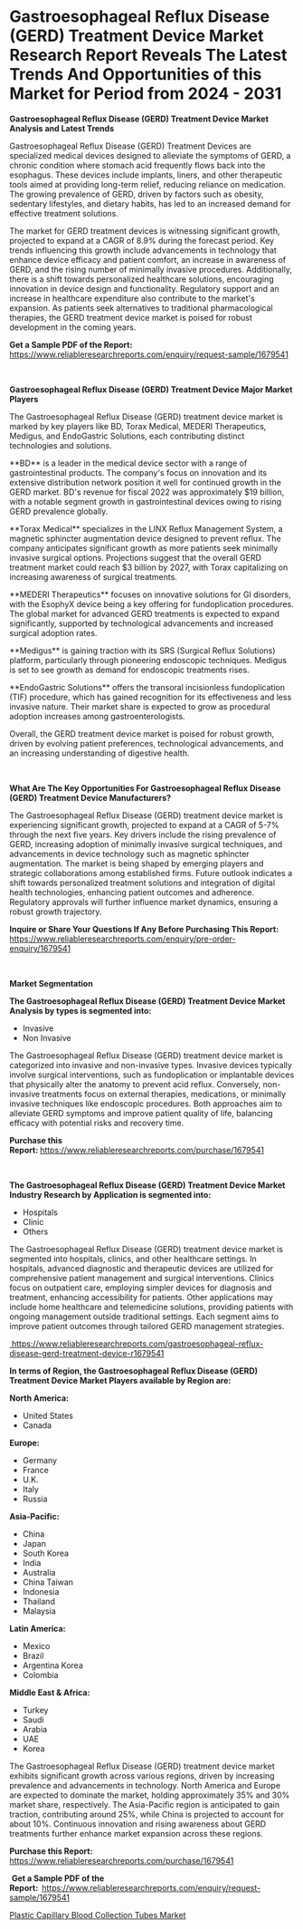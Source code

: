<p><h1>Gastroesophageal Reflux Disease (GERD) Treatment Device Market Research Report Reveals The Latest Trends And Opportunities of this Market for Period from 2024 - 2031</h1></p><p><strong>Gastroesophageal Reflux Disease (GERD) Treatment Device Market Analysis and Latest Trends</strong></p>
<p><p>Gastroesophageal Reflux Disease (GERD) Treatment Devices are specialized medical devices designed to alleviate the symptoms of GERD, a chronic condition where stomach acid frequently flows back into the esophagus. These devices include implants, liners, and other therapeutic tools aimed at providing long-term relief, reducing reliance on medication. The growing prevalence of GERD, driven by factors such as obesity, sedentary lifestyles, and dietary habits, has led to an increased demand for effective treatment solutions.</p><p>The market for GERD treatment devices is witnessing significant growth, projected to expand at a CAGR of 8.9% during the forecast period. Key trends influencing this growth include advancements in technology that enhance device efficacy and patient comfort, an increase in awareness of GERD, and the rising number of minimally invasive procedures. Additionally, there is a shift towards personalized healthcare solutions, encouraging innovation in device design and functionality. Regulatory support and an increase in healthcare expenditure also contribute to the market's expansion. As patients seek alternatives to traditional pharmacological therapies, the GERD treatment device market is poised for robust development in the coming years.</p></p>
<p><strong>Get a Sample PDF of the Report:&nbsp;</strong> <a href="https://www.reliableresearchreports.com/enquiry/request-sample/1679541?utm_campaign=32&utm_medium=2&utm_source=Github&utm_content=ia&utm_term=28122024&utm_id=gastroesophageal-reflux-disease-gerd-treatment-device">https://www.reliableresearchreports.com/enquiry/request-sample/1679541</a></p>
<p>&nbsp;</p>
<p><strong>Gastroesophageal Reflux Disease (GERD) Treatment Device Major Market Players</strong></p>
<p><p>The Gastroesophageal Reflux Disease (GERD) treatment device market is marked by key players like BD, Torax Medical, MEDERI Therapeutics, Medigus, and EndoGastric Solutions, each contributing distinct technologies and solutions.</p><p>**BD** is a leader in the medical device sector with a range of gastrointestinal products. The company's focus on innovation and its extensive distribution network position it well for continued growth in the GERD market. BD's revenue for fiscal 2022 was approximately $19 billion, with a notable segment growth in gastrointestinal devices owing to rising GERD prevalence globally.</p><p>**Torax Medical** specializes in the LINX Reflux Management System, a magnetic sphincter augmentation device designed to prevent reflux. The company anticipates significant growth as more patients seek minimally invasive surgical options. Projections suggest that the overall GERD treatment market could reach $3 billion by 2027, with Torax capitalizing on increasing awareness of surgical treatments.</p><p>**MEDERI Therapeutics** focuses on innovative solutions for GI disorders, with the EsophyX device being a key offering for fundoplication procedures. The global market for advanced GERD treatments is expected to expand significantly, supported by technological advancements and increased surgical adoption rates.</p><p>**Medigus** is gaining traction with its SRS (Surgical Reflux Solutions) platform, particularly through pioneering endoscopic techniques. Medigus is set to see growth as demand for endoscopic treatments rises. </p><p>**EndoGastric Solutions** offers the transoral incisionless fundoplication (TIF) procedure, which has gained recognition for its effectiveness and less invasive nature. Their market share is expected to grow as procedural adoption increases among gastroenterologists.</p><p>Overall, the GERD treatment device market is poised for robust growth, driven by evolving patient preferences, technological advancements, and an increasing understanding of digestive health.</p></p>
<p>&nbsp;</p>
<p><strong>What Are The Key Opportunities For Gastroesophageal Reflux Disease (GERD) Treatment Device Manufacturers?</strong></p>
<p><p>The Gastroesophageal Reflux Disease (GERD) treatment device market is experiencing significant growth, projected to expand at a CAGR of 5-7% through the next five years. Key drivers include the rising prevalence of GERD, increasing adoption of minimally invasive surgical techniques, and advancements in device technology such as magnetic sphincter augmentation. The market is being shaped by emerging players and strategic collaborations among established firms. Future outlook indicates a shift towards personalized treatment solutions and integration of digital health technologies, enhancing patient outcomes and adherence. Regulatory approvals will further influence market dynamics, ensuring a robust growth trajectory.</p></p>
<p><strong>Inquire or Share Your Questions If Any Before Purchasing This Report:</strong> <a href="https://www.reliableresearchreports.com/enquiry/pre-order-enquiry/1679541?utm_campaign=32&utm_medium=2&utm_source=Github&utm_content=ia&utm_term=28122024&utm_id=gastroesophageal-reflux-disease-gerd-treatment-device">https://www.reliableresearchreports.com/enquiry/pre-order-enquiry/1679541</a></p>
<p>&nbsp;</p>
<p><strong>Market Segmentation</strong></p>
<p><strong>The Gastroesophageal Reflux Disease (GERD) Treatment Device Market Analysis by types is segmented into:</strong></p>
<p><ul><li>Invasive</li><li>Non Invasive</li></ul></p>
<p><p>The Gastroesophageal Reflux Disease (GERD) treatment device market is categorized into invasive and non-invasive types. Invasive devices typically involve surgical interventions, such as fundoplication or implantable devices that physically alter the anatomy to prevent acid reflux. Conversely, non-invasive treatments focus on external therapies, medications, or minimally invasive techniques like endoscopic procedures. Both approaches aim to alleviate GERD symptoms and improve patient quality of life, balancing efficacy with potential risks and recovery time.</p></p>
<p><strong>Purchase this Report:&nbsp;</strong><a href="https://www.reliableresearchreports.com/purchase/1679541?utm_campaign=32&utm_medium=2&utm_source=Github&utm_content=ia&utm_term=28122024&utm_id=gastroesophageal-reflux-disease-gerd-treatment-device">https://www.reliableresearchreports.com/purchase/1679541</a></p>
<p>&nbsp;</p>
<p><strong>The Gastroesophageal Reflux Disease (GERD) Treatment Device Market Industry Research by Application is segmented into:</strong></p>
<p><ul><li>Hospitals</li><li>Clinic</li><li>Others</li></ul></p>
<p><p>The Gastroesophageal Reflux Disease (GERD) treatment device market is segmented into hospitals, clinics, and other healthcare settings. In hospitals, advanced diagnostic and therapeutic devices are utilized for comprehensive patient management and surgical interventions. Clinics focus on outpatient care, employing simpler devices for diagnosis and treatment, enhancing accessibility for patients. Other applications may include home healthcare and telemedicine solutions, providing patients with ongoing management outside traditional settings. Each segment aims to improve patient outcomes through tailored GERD management strategies.</p></p>
<p><a href="https://www.reliableresearchreports.com/gastroesophageal-reflux-disease-gerd-treatment-device-r1679541?utm_campaign=32&utm_medium=2&utm_source=Github&utm_content=ia&utm_term=28122024&utm_id=gastroesophageal-reflux-disease-gerd-treatment-device">&nbsp;https://www.reliableresearchreports.com/gastroesophageal-reflux-disease-gerd-treatment-device-r1679541</a></p>
<p><strong>In terms of Region, the Gastroesophageal Reflux Disease (GERD) Treatment Device Market Players available by Region are:</strong></p>
<p>
    <p> <strong> North America: </strong>
        <ul>
            <li>United States</li>
            <li>Canada</li>
        </ul>
        </p> 
    <p> <strong> Europe: </strong>
        <ul>
            <li>Germany</li>
            <li>France</li>
            <li>U.K.</li>
            <li>Italy</li>
            <li>Russia</li>
        </ul>
        </p> 
    <p> <strong> Asia-Pacific: </strong>
        <ul>
            <li>China</li>
            <li>Japan</li>
            <li>South Korea</li>
            <li>India</li>
            <li>Australia</li>
            <li>China Taiwan</li>
            <li>Indonesia</li>
            <li>Thailand</li>
            <li>Malaysia</li>
        </ul>
        </p> 
    <p> <strong> Latin America: </strong>
        <ul>
            <li>Mexico</li>
            <li>Brazil</li>
            <li>Argentina Korea</li>
            <li>Colombia</li>
        </ul>
        </p> 
    <p> <strong> Middle East & Africa: </strong>
        <ul>
            <li>Turkey</li>
            <li>Saudi</li>
            <li>Arabia</li>
            <li>UAE</li>
            <li>Korea</li>
        </ul>
    </p>
    </p>
<p><p>The Gastroesophageal Reflux Disease (GERD) treatment device market exhibits significant growth across various regions, driven by increasing prevalence and advancements in technology. North America and Europe are expected to dominate the market, holding approximately 35% and 30% market share, respectively. The Asia-Pacific region is anticipated to gain traction, contributing around 25%, while China is projected to account for about 10%. Continuous innovation and rising awareness about GERD treatments further enhance market expansion across these regions.</p></p>
<p><strong>Purchase this Report: </strong><a href="https://www.reliableresearchreports.com/purchase/1679541?utm_campaign=32&utm_medium=2&utm_source=Github&utm_content=ia&utm_term=28122024&utm_id=gastroesophageal-reflux-disease-gerd-treatment-device">https://www.reliableresearchreports.com/purchase/1679541</a></p>
<p>&nbsp;<strong>Get a Sample PDF of the Report:&nbsp;&nbsp;</strong><a href="https://www.reliableresearchreports.com/enquiry/request-sample/1679541?utm_campaign=32&utm_medium=2&utm_source=Github&utm_content=ia&utm_term=28122024&utm_id=gastroesophageal-reflux-disease-gerd-treatment-device">https://www.reliableresearchreports.com/enquiry/request-sample/1679541</a></p>
<p><strong></strong></p>
<p><p><a href="https://github.com/irfadac/Market-Research-Report-List-5/blob/main/plastic-capillary-blood-collection-tubes-market.md?utm_campaign=32&utm_medium=2&utm_source=Github&utm_content=ia&utm_term=28122024&utm_id=gastroesophageal-reflux-disease-gerd-treatment-device">Plastic Capillary Blood Collection Tubes Market</a></p></p>